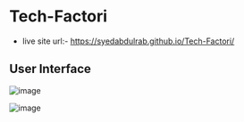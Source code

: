 # Tech-Factori

- live site url:- https://syedabdulrab.github.io/Tech-Factori/

## User Interface

![image](https://github.com/SyedAbdulrab/Tech-Factori/assets/99114574/fed7d813-b4c0-43d3-b9c2-cd69d5003948)

![image](https://github.com/SyedAbdulrab/Tech-Factori/assets/99114574/3575fcd2-2372-4884-b2fb-ab5973a9dae6)

